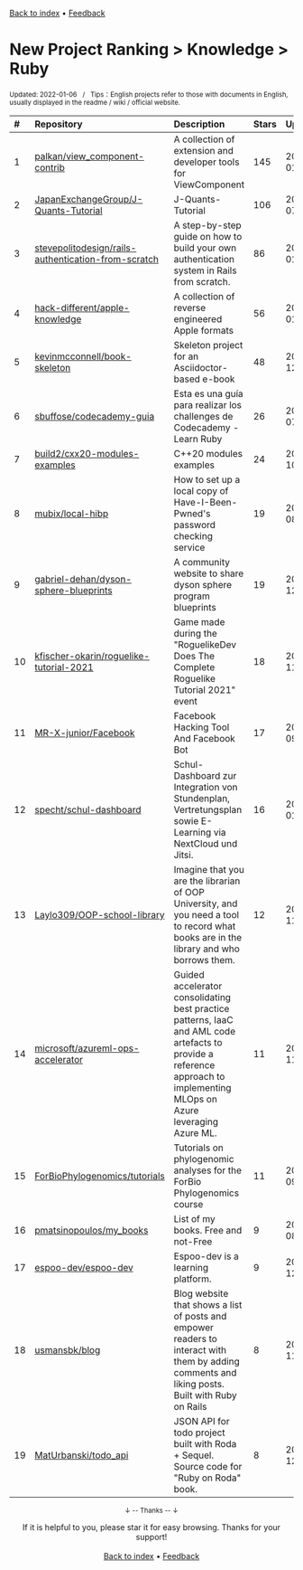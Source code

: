 <a href="https://github.com/GrowingGit/GitHub-English-Top-Charts#github-english-top-charts">Back to index</a> • <a href="/content/docs/feedback.md">Feedback</a>

# New Project Ranking > Knowledge > Ruby
<sub>Updated: 2022-01-06&nbsp;&nbsp;&nbsp;/&nbsp;&nbsp;&nbsp;Tips：English projects refer to those with documents in English, usually displayed in the readme / wiki / official website.</sub>

|#|Repository|Description|Stars|Updated|Created|
|:-|:-|:-|:-|:-|:-|
|1|[palkan/view_component-contrib](https://github.com/palkan/view_component-contrib)|A collection of extension and developer tools for ViewComponent|145|2022-01-05|2021-03-22|
|2|[JapanExchangeGroup/J-Quants-Tutorial](https://github.com/JapanExchangeGroup/J-Quants-Tutorial)|J-Quants-Tutorial|106|2021-07-27|2021-01-27|
|3|[stevepolitodesign/rails-authentication-from-scratch](https://github.com/stevepolitodesign/rails-authentication-from-scratch)|A step-by-step guide on how to build your own authentication system in Rails from scratch.|86|2022-01-03|2021-11-09|
|4|[hack-different/apple-knowledge](https://github.com/hack-different/apple-knowledge)|A collection of reverse engineered Apple formats|56|2022-01-03|2021-12-06|
|5|[kevinmcconnell/book-skeleton](https://github.com/kevinmcconnell/book-skeleton)|Skeleton project for an Asciidoctor-based e-book|48|2021-12-03|2021-12-01|
|6|[sbuffose/codecademy-guia](https://github.com/sbuffose/codecademy-guia)|Esta es una guía para realizar los challenges de Codecademy - Learn Ruby|26|2021-07-24|2021-05-28|
|7|[build2/cxx20-modules-examples](https://github.com/build2/cxx20-modules-examples)|C++20 modules examples|24|2021-10-15|2021-01-19|
|8|[mubix/local-hibp](https://github.com/mubix/local-hibp)|How to set up a local copy of Have-I-Been-Pwned's password checking service|19|2021-08-19|2021-08-19|
|9|[gabriel-dehan/dyson-sphere-blueprints](https://github.com/gabriel-dehan/dyson-sphere-blueprints)|A community website to share dyson sphere program blueprints|19|2021-12-22|2021-03-16|
|10|[kfischer-okarin/roguelike-tutorial-2021](https://github.com/kfischer-okarin/roguelike-tutorial-2021)|Game made during the "RoguelikeDev Does The Complete Roguelike Tutorial 2021" event|18|2021-11-11|2021-07-22|
|11|[MR-X-junior/Facebook](https://github.com/MR-X-junior/Facebook)|Facebook Hacking Tool And Facebook Bot|17|2021-09-26|2021-05-23|
|12|[specht/schul-dashboard](https://github.com/specht/schul-dashboard)|Schul-Dashboard zur Integration von Stundenplan, Vertretungsplan sowie E-Learning via NextCloud und Jitsi.|16|2022-01-02|2021-02-02|
|13|[Laylo309/OOP-school-library](https://github.com/Laylo309/OOP-school-library)|Imagine that you are the librarian of OOP University, and you need a tool to record what books are in the library and who borrows them.|12|2021-11-26|2021-11-15|
|14|[microsoft/azureml-ops-accelerator](https://github.com/microsoft/azureml-ops-accelerator)|Guided accelerator consolidating best practice patterns, IaaC and AML code artefacts to provide a reference approach to implementing MLOps on Azure leveraging Azure ML. |11|2021-11-25|2021-07-08|
|15|[ForBioPhylogenomics/tutorials](https://github.com/ForBioPhylogenomics/tutorials)|Tutorials on phylogenomic analyses for the ForBio Phylogenomics course|11|2021-09-08|2021-05-14|
|16|[pmatsinopoulos/my_books](https://github.com/pmatsinopoulos/my_books)|List of my books. Free and not-Free|9|2021-08-29|2021-08-29|
|17|[espoo-dev/espoo-dev](https://github.com/espoo-dev/espoo-dev)|Espoo-dev is a learning platform.|9|2021-12-07|2021-02-12|
|18|[usmansbk/blog](https://github.com/usmansbk/blog)|Blog website that shows a list of posts and empower readers to interact with them by adding comments and liking posts. Built with Ruby on Rails|8|2021-11-09|2021-10-25|
|19|[MatUrbanski/todo_api](https://github.com/MatUrbanski/todo_api)|JSON API for todo project built with Roda + Sequel. Source code for "Ruby on Roda" book.|8|2021-12-05|2021-04-18|

<div align="center">
    <p><sub>↓ -- Thanks -- ↓</sub></p>
    If it is helpful to you, please star it for easy browsing. Thanks for your support!
</div>

<br/>

<div align="center"><a href="https://github.com/GrowingGit/GitHub-English-Top-Charts#github-english-top-charts">Back to index</a> • <a href="/content/docs/feedback.md">Feedback</a></div>
